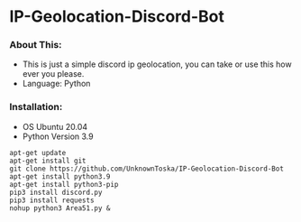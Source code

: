 # IP-Geolocation-Discord-Bot

### About This:
* This is just a simple discord ip geolocation, you can take or use this how ever you please.
* Language: Python

### Installation:
- OS Ubuntu 20.04
- Python Version 3.9
```
apt-get update
apt-get install git
git clone https://github.com/UnknownToska/IP-Geolocation-Discord-Bot
apt-get install python3.9
apt-get install python3-pip
pip3 install discord.py
pip3 install requests
nohup python3 Area51.py &
```
